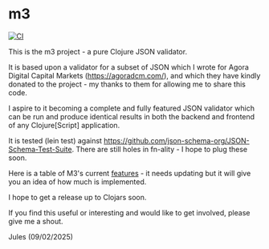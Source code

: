 # m3

[![CI](https://github.com/JulesGosnell/m3/actions/workflows/ci.yml/badge.svg)](https://github.com/JulesGosnell/m3/actions/workflows/ci.yml)

This is the m3 project - a pure Clojure JSON validator.

It is based upon a validator for a subset of JSON which I wrote for Agora Digital Capital Markets (https://agoradcm.com/), and which they have kindly donated to the project - my thanks to them for allowing me to share this code.

I aspire to it becoming a complete and fully featured JSON validator which can be run and produce identical results in both the backend and frontend of any Clojure[Script] application.

It is tested (lein test) against https://github.com/json-schema-org/JSON-Schema-Test-Suite. There are still holes in fn-ality - I hope to plug these soon.

Here is a table of M3's current [features](https://julesgosnell.github.io/m3/features.html) - it needs updating but it will give you an idea of how much is implemented.

I hope to get a release up to Clojars soon.

If you find this useful or interesting and would like to get involved, please give me a shout.


Jules (09/02/2025)

